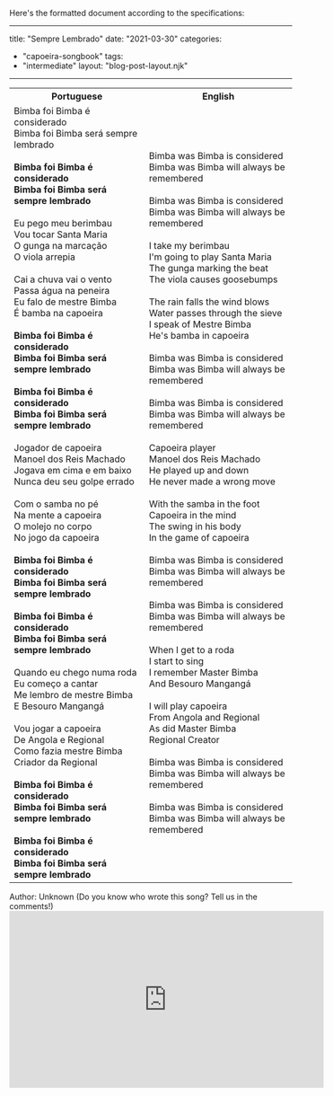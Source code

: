 Here's the formatted document according to the specifications:

---
title: "Sempre Lembrado"
date: "2021-03-30"
categories: 
  - "capoeira-songbook"
tags: 
  - "intermediate"
layout: "blog-post-layout.njk"
---

<table class="capoeira-table">
    <tr class="header-row">
        <th>Portuguese</th>
        <th>English</th>
    </tr>
    <tr>
        <td>Bimba foi Bimba é considerado<br>
Bimba foi Bimba será sempre lembrado<br>
<br>
<strong>Bimba foi Bimba é considerado<br>
Bimba foi Bimba será sempre lembrado</strong><br>
<br>
Eu pego meu berimbau<br>
Vou tocar Santa Maria<br>
O gunga na marcação<br>
O viola arrepia<br>
<br>
Cai a chuva vai o vento<br>
Passa água na peneira<br>
Eu falo de mestre Bimba<br>
É bamba na capoeira<br>
<br>
<strong>Bimba foi Bimba é considerado<br>
Bimba foi Bimba será sempre lembrado<br>
<br>
Bimba foi Bimba é considerado<br>
Bimba foi Bimba será sempre lembrado</strong><br>
<br>
Jogador de capoeira<br>
Manoel dos Reis Machado<br>
Jogava em cima e em baixo<br>
Nunca deu seu golpe errado<br>
<br>
Com o samba no pé<br>
Na mente a capoeira<br>
O molejo no corpo<br>
No jogo da capoeira<br>
<br>
<strong>Bimba foi Bimba é considerado<br>
Bimba foi Bimba será sempre lembrado<br>
<br>
Bimba foi Bimba é considerado<br>
Bimba foi Bimba será sempre lembrado</strong><br>
<br>
Quando eu chego numa roda<br>
Eu começo a cantar<br>
Me lembro de mestre Bimba<br>
E Besouro Mangangá<br>
<br>
Vou jogar a capoeira<br>
De Angola e Regional<br>
Como fazia mestre Bimba<br>
Criador da Regional<br>
<strong><br>
Bimba foi Bimba é considerado<br>
Bimba foi Bimba será sempre lembrado<br>
<br>
Bimba foi Bimba é considerado<br>
Bimba foi Bimba será sempre lembrado</strong></td>
        <td>Bimba was Bimba is considered<br>
Bimba was Bimba will always be remembered<br>
<br>
Bimba was Bimba is considered<br>
Bimba was Bimba will always be remembered<br>
<br>
I take my berimbau<br>
I'm going to play Santa Maria<br>
The gunga marking the beat<br>
The viola causes goosebumps<br>
<br>
The rain falls the wind blows<br>
Water passes through the sieve<br>
I speak of Mestre Bimba<br>
He's bamba in capoeira<br>
<br>
Bimba was Bimba is considered<br>
Bimba was Bimba will always be remembered<br>
<br>
Bimba was Bimba is considered<br>
Bimba was Bimba will always be remembered<br>
<br>
Capoeira player<br>
Manoel dos Reis Machado<br>
He played up and down<br>
He never made a wrong move<br>
<br>
With the samba in the foot<br>
Capoeira in the mind<br>
The swing in his body<br>
In the game of capoeira<br>
<br>
Bimba was Bimba is considered<br>
Bimba was Bimba will always be remembered<br>
<br>
Bimba was Bimba is considered<br>
Bimba was Bimba will always be remembered<br>
<br>
When I get to a roda<br>
I start to sing<br>
I remember Master Bimba<br>
And Besouro Mangangá<br>
<br>
I will play capoeira<br>
From Angola and Regional<br>
As did Master Bimba<br>
Regional Creator<br>
<br>
Bimba was Bimba is considered<br>
Bimba was Bimba will always be remembered<br>
<br>
Bimba was Bimba is considered<br>
Bimba was Bimba will always be remembered</td>
    </tr>
</table>

<figcaption>
Author: Unknown (Do you know who wrote this song? Tell us in the comments!)
</figcaption>

<iframe width="560" height="315" src="https://www.youtube.com/embed/D_P8Pdli1dQ" title="YouTube video player" frameborder="0" allow="accelerometer; autoplay; clipboard-write; encrypted-media; gyroscope; picture-in-picture" allowfullscreen></iframe>